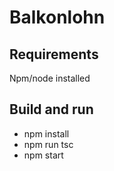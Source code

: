 # Balkonlohn

## Requirements
Npm/node installed

## Build and run

* npm install
* npm run tsc
* npm start